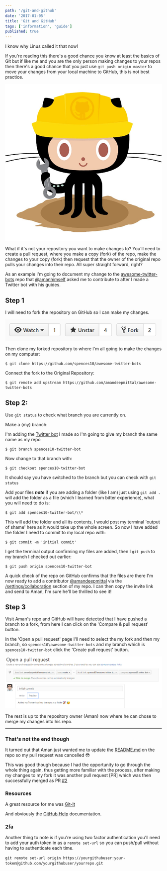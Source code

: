 ```yaml
---
path: '/git-and-github'
date: '2017-01-05'
title: 'Git and GitHub'
tags: ['information', 'guide']
published: true
---
```


I know why Linus called it that now!

If you're reading this there's a good chance you know at least the
basics of Git but if like me and you are the only person making
changes to your repos then there's a good chance that you just use
`git push origin master` to move your changes from your local machine
to GitHub, this is not best practice.

![image of octocat](./git-logo.jpg)

What if it's not your repository you want to make changes to? You'll
need to create a pull request, where you make a copy (fork) of the
repo, make the changes to your copy (fork) then request that the owner
of the original repo pulls your changes into their repo. All super
straight forward, right?

As an example I'm going to document my change to the
[awesome-twitter-bots](https://github.com/spences10/awesome-twitter-bots)
repo that [@amanhimself](https://twitter.com/amanhimself) asked me to
contribute to after I made a Twitter bot with his guides.

## Step 1

I will need to fork the repository on GitHub so I can make my changes.

![fork-a-repo](./fork-a-repo.png)

Then clone my forked repository to where I'm all going to make the
changes on my computer:

```
$ git clone https://github.com/spences10/awesome-twitter-bots
```

Connect the fork to the Original Repository:

```
$ git remote add upstream https://github.com/amandeepmittal/awesome-twitter-bots
```

## Step 2:

Use `git status` to check what branch you are currently on.

Make a (my) branch:

I'm adding the
[Twitter bot](https://spences10.github.io/2017/01/04/twitter-mctwitbot.html)
I made so I'm going to give my branch the same name as my repo

```
$ git branch spences10-twitter-bot
```

Now change to that branch with:

```
$ git checkout spences10-twitter-bot
```

It should say you have switched to the branch but you can check with
`git status`

Add your files **_note_** if you are adding a folder (like I am) just
using `git add .` will add the folder as a file (which I learned from
bitter experience), what you will need to do is:

```
$ git add spences10-twitter-bot/\\*
```

This will add the folder and all its contents, I would post my
terminal 'output of shame' here as it would take up the whole screen.
So now I have added the folder I need to commit to my local repo with:

```
$ git commit -m 'initial commit'
```

I get the terminal output confirming my files are added, then I
`git push` to my branch I checked out earlier:

```
$ git push origin spences10-twitter-bot
```

A quick check of the repo on GitHub confirms that the files are there
I'm now ready to add a contributor
[@amandeepmittal](https://github.com/amandeepmittal) via the
[/settings/collaboration](https://github.com/spences10/awesome-twitter-bots/settings/collaboration)
section of my repo. I can then copy the invite link and send to Aman,
I'm sure he'll be thrilled to see it!

## Step 3

Visit Aman's repo and GitHub will have detected that I have pushed a
branch to a fork, from here I can click on the 'Compare & pull
request' button.

In the 'Open a pull request' page I'll need to select the my fork and
then my branch, so `spences10\awesome-twitter-bots` and my branch
which is `spences10-twitter-bot` click the 'Create pull request'
button.

![open-a-pull-request](./open-a-pull-request.png)

The rest is up to the repository owner (Aman) now where he can chose
to merge my changes into his repo.

---

### That's not the end though

It turned out that Aman just wanted me to update the
[README.md](https://github.com/amandeepmittal/awesome-twitter-bots/blob/master/README.md)
on the repo so my pull request was cancelled :flushed:

This was good though because I had the opportunity to go through the
whole thing again, thus getting more familiar with the process, after
making my changes to my fork it was another pull request [PR] which
was then successfully merged as PR
[#2](https://github.com/amandeepmittal/awesome-twitter-bots/pull/2)

### Resources

A great resource for me was
[Git-It](http://jlord.us/git-it/index.html)

And obviously the [GitHub Help](https://help.github.com/)
documentation.

### 2fa

Another thing to note is if you're using two factor authentication
you'll need to add your auth token in as a `remote set-url` so you can
push/pull without having to authenticate each time.

`git remote set-url origin https://yourgithubuser:your-token@github.com/yourgithubuser/yourrepo.git`
